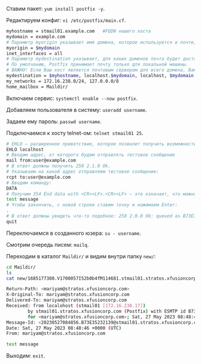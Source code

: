 Ставим пакет: `yum install postfix -y`.

Редактируем конфиг: `vi /etc/postfix/main.cf`.

```bash
myhostname = stmail01.example.com   #FQDN нашего хоста
mydomain = example.com
# Параметр myorigin указывает имя домена, которое используется в почте, отправляемой с этой машины 
myorigin = $mydomain
inet_interfaces = all
# Параметр mydestination указывает, для каких доменов почта будет доставляться локально вместо пересылки на другой хост. 
# По умолчанию, Postfix принимает почту только для локальной машины.
# ВАЖНО! Если Ваш хост является почтовым сервером для всего домена, Вам следует также включить $mydomain в mydestination.
mydestination = $myhostname, localhost.$mydomain, localhost, $mydomain
my_networks = 172.16.238.0/24, 127.0.0.0/8
home_mailbox = Maildir/
```

Включаем сервис: `systemctl enable --now postfix`.

Добавляем пользователя в систему: `useradd username`.

Задаем ему пароль: `passwd username`.

Подключаемся к хосту telnet-ом: `telnet stmail01 25`.

```bash
# EHLO — расширенное приветствие, которое позволит получить возможности почтового сервера
EHLO localhost
# Вводим адрес, от которого будем отправлять тестовое сообщение
mail from:user@example.com
# В ответ должны получить 250 2.1.0 Ok.
# Указываем на какой адрес отправляем тестовое сообщение:
rcpt to:user@example.com
# Вводим команду:
DATA
# Получим 354 End data with <CR><LF>.<CR><LF> — это означает, что можно вводить текст сообщения
test message
# Чтобы закончить, с новой строки ставим точку и нажимаем Enter:
.
# В ответ должны увидеть что-то подобное: 250 2.0.0 Ok: queued as B73E35232139, где последний код — идентификатор сообщения, присвоенный сервером. Сообщение отправлено.
quit
```

Переключаемся в созданного юзера: `su - username`.

Смотрим очередь писем: `mailq`.

Переходим в каталог `Maildir/` и видим внутри папку `new/`:

```bash
cd Maildir/
ls
cat new/1685177380.V1700057I52b0b4fM114681.stmail01.stratos.xfusioncorp.com 

Return-Path: <mariyam@stratos.xfusioncorp.com>
X-Original-To: mariyam@stratos.xfusioncorp.com
Delivered-To: mariyam@stratos.xfusioncorp.com
Received: from localohost (stmail01 [172.16.238.17])
        by stmail01.stratos.xfusioncorp.com (Postfix) with ESMTP id B73E35232139
        for <mariyam@stratos.xfusioncorp.com>; Sat, 27 May 2023 08:48:46 +0000 (UTC)
Message-Id: <20230527084856.B73E35232139@stmail01.stratos.xfusioncorp.com>
Date: Sat, 27 May 2023 08:48:46 +0000 (UTC)
From: mariyam@stratos.xfusioncorp.com

test message
```

Выходим: `exit`.
